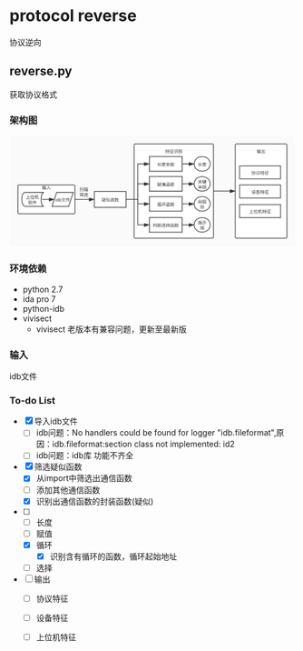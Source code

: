 # protocol reverse

协议逆向

## reverse.py

获取协议格式

### 架构图

![架构图](pic/架构图.jpg)

### 环境依赖

+ python 2.7
+ ida pro 7
+ python-idb
+ vivisect
  + vivisect 老版本有兼容问题，更新至最新版

### 输入

idb文件 

### To-do List

- [x] 导入idb文件
  - [ ] idb问题：No handlers could be found for logger "idb.fileformat",原因：idb.fileformat:section class not implemented: id2
  - [ ] idb问题：idb库 功能不齐全
- [x] 筛选疑似函数
  - [x] 从import中筛选出通信函数
  - [ ] 添加其他通信函数
  - [x] 识别出通信函数的封装函数(疑似)
- [ ] - [ ] 长度
  - [ ] 赋值
  - [x] 循环
    - [x] 识别含有循环的函数，循环起始地址
  - [ ] 选择
- [ ] 输出
  - [ ] 协议特征
  - [ ] 设备特征
  - [ ] 上位机特征



